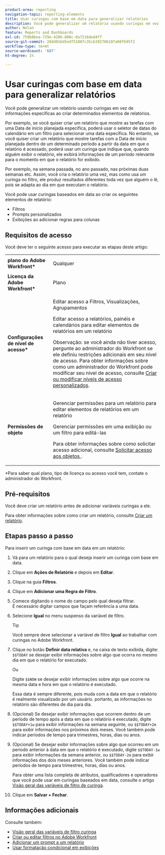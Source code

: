 ```yaml
---
product-area: reporting
navigation-topic: reporting-elements
title: Usar curingas com base em data para generalizar relatórios
description: Você pode generalizar um relatório usando curingas em vez de informações específicas ao criar determinados elementos de relatórios.
author: Nolan
feature: Reports and Dashboards
exl-id: 759b0bea-729e-4206-808c-0a7216ded4ff
source-git-commit: 28dd016d5edf51807c35cb392706107a08fb95f2
workflow-type: tm+mt
source-wordcount: '687'
ht-degree: 1%

---
```


# Usar curingas com base em data para generalizar relatórios

Você pode generalizar um relatório usando curingas em vez de informações específicas ao criar determinados elementos de relatórios.

Por exemplo, se você quiser criar um relatório que mostre as tarefas com uma Data de início planejada específica, poderá usar o seletor de datas do calendário em um filtro para selecionar uma data específica. No entanto, se você quiser criar um relatório que mostre tarefas com a Data de início planejada dentro de um determinado período a partir da data em que o relatório é acessado, poderá usar um curinga que indique que, quando alguém exibir o relatório, ele exibirá informações de um período relevante para o momento em que o relatório for exibido.

Por exemplo, na semana passada, no ano passado, nas próximas duas semanas etc. Assim, você cria o relatório uma vez, mas como usa um curinga no filtro, ele produz resultados diferentes toda vez que alguém o lê, pois se adapta ao dia em que executam o relatório.

Você pode usar curingas baseados em data ao criar os seguintes elementos de relatório:

* Filtros
* Prompts personalizados
* Exibições ao adicionar regras para colunas

## Requisitos de acesso

Você deve ter o seguinte acesso para executar as etapas deste artigo:

<table style="table-layout:auto"> 
 <col> 
 <col> 
 <tbody> 
  <tr> 
   <td role="rowheader"><strong>plano do Adobe Workfront*</strong></td> 
   <td> <p>Qualquer</p> </td> 
  </tr> 
  <tr> 
   <td role="rowheader"><strong>Licença da Adobe Workfront*</strong></td> 
   <td> <p>Plano </p> </td> 
  </tr> 
  <tr> 
   <td role="rowheader"><strong>Configurações de nível de acesso*</strong></td> 
   <td> <p>Editar acesso a Filtros, Visualizações, Agrupamentos</p> <p>Editar acesso a relatórios, painéis e calendários para editar elementos de relatórios em um relatório</p> <p>Observação: se você ainda não tiver acesso, pergunte ao administrador do Workfront se ele definiu restrições adicionais em seu nível de acesso. Para obter informações sobre como um administrador do Workfront pode modificar seu nível de acesso, consulte <a href="../../../administration-and-setup/add-users/configure-and-grant-access/create-modify-access-levels.md" class="MCXref xref">Criar ou modificar níveis de acesso personalizados</a>.</p> </td> 
  </tr> 
  <tr> 
   <td role="rowheader"><strong>Permissões de objeto</strong></td> 
   <td> <p>Gerenciar permissões para um relatório para editar elementos de relatórios em um relatório</p> <p>Gerenciar permissões em uma exibição ou um filtro para editá-las</p> <p>Para obter informações sobre como solicitar acesso adicional, consulte <a href="../../../workfront-basics/grant-and-request-access-to-objects/request-access.md" class="MCXref xref">Solicitar acesso aos objetos </a>.</p> </td> 
  </tr> 
 </tbody> 
</table>

&#42;Para saber qual plano, tipo de licença ou acesso você tem, contate o administrador do Workfront.

## Pré-requisitos

Você deve criar um relatório antes de adicionar variáveis curingas a ele.

Para obter informações sobre como criar um relatório, consulte [Criar um relatório](../../../reports-and-dashboards/reports/creating-and-managing-reports/create-report.md).

## Etapas passo a passo

Para inserir um curinga com base em data em um relatório:

1. Vá para um relatório para o qual deseja inserir um curinga com base em data.
1. Clique em **Ações de Relatório** e depois em **Editar**.
1. Clique na guia **Filtros**.
1. Clique em **Adicionar uma Regra de Filtro**.
1. Comece digitando o nome do campo pelo qual deseja filtrar.\
   É necessário digitar campos que façam referência a uma data.
1. Selecione **Igual** no menu suspenso da variável de filtro.

   >[!TIP]
   >
   >Você sempre deve selecionar a variável de filtro **Igual** ao trabalhar com curingas no Adobe Workfront.

1. Clique no botão **Definir data relativa** e, na caixa de texto exibida, digite: `$$TODAY` se desejar exibir informações sobre algo que ocorra no mesmo dia em que o relatório for executado.

   Ou

   Digite `$$NOW` se desejar exibir informações sobre algo que ocorre na mesma data e hora em que o relatório é executado.

   Essa data é sempre diferente, pois muda com a data em que o relatório é realmente visualizado por um usuário. portanto, as informações no relatório são diferentes de dia para dia.

1. (Opcional) Se desejar exibir informações que ocorrem dentro de um período de tempo após a data em que o relatório é executado, digite `$$TODAY+1w` para exibir informações na semana seguinte, ou `$$TODAY+2m` para exibir informações nos próximos dois meses. Você também pode indicar períodos de tempo para trimestres, horas, dias ou anos.
1. (Opcional) Se desejar exibir informações sobre algo que ocorreu em um período anterior à data em que o relatório é executado, digite `$$TODAY-1w` para exibir informações da semana anterior, ou `$$TODAY-2m` para exibir informações dos dois meses anteriores. Você também pode indicar períodos de tempo para trimestres, horas, dias ou anos.

   Para obter uma lista completa de atributos, qualificadores e operadores que você pode usar em curingas baseados em data, consulte o artigo [Visão geral das variáveis de filtro de curinga](../../../reports-and-dashboards/reports/reporting-elements/understand-wildcard-filter-variables.md).

1. Clique em **Salvar + Fechar**.

## Informações adicionais

Consulte também:

<!--outdated: * [Basic Report Creation Program](https://one.workfront.com/s/basic-report-creation-program) -->
* [Visão geral das variáveis de filtro curinga](../../../reports-and-dashboards/reports/reporting-elements/understand-wildcard-filter-variables.md)
* [Criar ou editar filtros no Adobe Workfront](../../../reports-and-dashboards/reports/reporting-elements/create-filters.md)
* [Adicionar um prompt a um relatório](../../../reports-and-dashboards/reports/creating-and-managing-reports/add-prompt-report.md)
* [Usar formatação condicional em exibições](../../../reports-and-dashboards/reports/reporting-elements/use-conditional-formatting-views.md)
